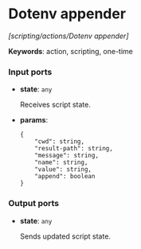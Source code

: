 # Dotenv appender

_[scripting/actions/Dotenv appender]_

__Keywords__: action, scripting, one-time

### Input ports

* __state__: ` any `

    Receives script state.<br>


* __params__: 
    ```
    {
        "cwd": string,
        "result-path": string,
        "message": string,
        "name": string,
        "value": string,
        "append": boolean
    }
    ```

### Output ports

* __state__: ` any `

    Sends updated script state.<br>

